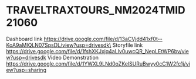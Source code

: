 # TRAVELTRAXTOURS_NM2024TMID21060
Dashboard link  https://drive.google.com/file/d/13aCVjdd41xf0t--KoA9aMIQLN07SpsDL/view?usp=drivesdk\
Storyfile link  https://drive.google.com/file/d/1fshXKJxjq4aLlv0uwcQR_NepLEtWP6bv/view?usp=drivesdk
Video Demonstration  https://drive.google.com/file/d/1YWXL9LNd0oZKelSURuBwyy0cC1W2fc1j/view?usp=sharing
